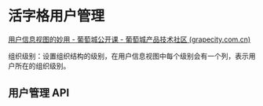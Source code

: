 # 活字格用户管理

[用户信息视图的妙用 - 葡萄城公开课 - 葡萄城产品技术社区 (grapecity.com.cn)](https://gcdn.grapecity.com.cn/forum.php?mod=viewthread&tid=57696&highlight=%D3%C3%BB%A7%D0%C5%CF%A2%CA%D3%CD%BC)



组织级别：设置组织结构的级别，在用户信息视图中每个级别会有一个列，表示用户所在的组织级别。





## 用户管理 API



